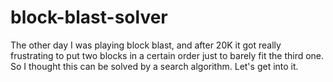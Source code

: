 # block-blast-solver
The other day I was playing block blast, and after 20K it got really frustrating to put two blocks in a certain order just to barely fit the third one. So I thought this can be solved by a search algorithm. Let's get into it. 
